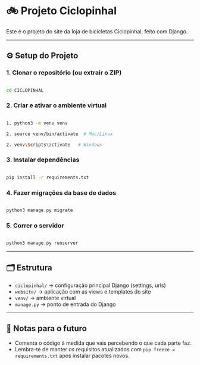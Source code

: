 # 🚲 Projeto Ciclopinhal

Este é o projeto do site da loja de bicicletas Ciclopinhal, feito com Django.

---

## ⚙️ Setup do Projeto

### 1. Clonar o repositório (ou extrair o ZIP)

```bash

cd CICLOPINHAL

```

### 2. Criar e ativar o ambiente virtual

```bash

1. python3 -m venv venv

2. source venv/bin/activate  # Mac/Linux

2. venv\Scripts\activate   # Windows

```

### 3. Instalar dependências

```bash

pip install -r requirements.txt
```

### 4. Fazer migrações da base de dados

```bash

python3 manage.py migrate

```

### 5. Correr o servidor

```bash

python3 manage.py runserver

```

---

## 🗂 Estrutura

- `ciclopinhal/` → configuração principal Django (settings, urls)
- `website/` → aplicação com as views e templates do site
- `venv/` → ambiente virtual 
- `manage.py` → ponto de entrada do Django

---

## 🧠 Notas para o futuro

- Comenta o código à medida que vais percebendo o que cada parte faz.
- Lembra-te de manter os requisitos atualizados com `pip freeze > requirements.txt` após instalar pacotes novos.
